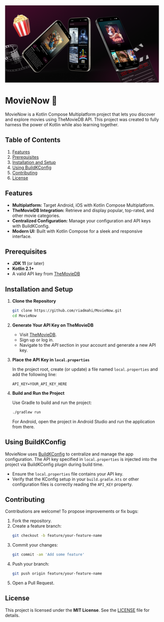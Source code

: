 ![Movie now banner](docs/images/MovieNowBanner.png)

# MovieNow 🍿

MovieNow is a Kotlin Compose Multiplatform project that lets you discover and explore movies using TheMovieDB API. This project was created to fully harness the power of Kotlin while also learning together.

## Table of Contents

1. [Features](#features)
2. [Prerequisites](#prerequisites)
3. [Installation and Setup](#installation-and-setup)
4. [Using BuildKConfig](#using-kconfig)
5. [Contributing](#contributing)
6. [License](#license)

## Features

- **Multiplatform:** Target Android, iOS with Kotlin Compose Multiplatform.
- **TheMovieDB Integration:** Retrieve and display popular, top-rated, and other movie categories.
- **Centralized Configuration:** Manage your configuration and API keys with BuildKConfig.
- **Modern UI:** Built with Kotlin Compose for a sleek and responsive interface.

## Prerequisites

- **JDK 11** (or later)
- **Kotlin 2.1+**
- A valid API key from [TheMovieDB](https://developer.themoviedb.org/reference/intro/getting-started)

## Installation and Setup

1. **Clone the Repository**

   ```bash
   git clone https://github.com/riadmahi/MovieNow.git
   cd MovieNow
   ```

2. **Generate Your API Key on TheMovieDB**

   - Visit [TheMovieDB](https://developer.themoviedb.org/reference/intro/getting-started).
   - Sign up or log in.
   - Navigate to the *API* section in your account and generate a new API key.

3. **Place the API Key in `local.properties`**

   In the project root, create (or update) a file named `local.properties` and add the following line:

   ```local.properties
   API_KEY=YOUR_API_KEY_HERE
   ```

4. **Build and Run the Project**

   Use Gradle to build and run the project:

   ```bash
   ./gradlew run
   ```

   For Android, open the project in Android Studio and run the application from there.

## Using BuildKConfig

MovieNow uses [BuildKConfig](https://github.com/yshrsmz/BuildKonfig) to centralize and manage the app configuration. The API key specified in `local.properties` is injected into the project via BuildKConfig plugin during build time.

- Ensure the `local.properties` file contains your API key.
- Verify that the KConfig setup in your `build.gradle.kts` or other configuration files is correctly reading the `API_KEY` property.

## Contributing

Contributions are welcome! To propose improvements or fix bugs:

1. Fork the repository.
2. Create a feature branch:
   ```bash
   git checkout -b feature/your-feature-name
   ```
3. Commit your changes:
   ```bash
   git commit -am 'Add some feature'
   ```
4. Push your branch:
   ```bash
   git push origin feature/your-feature-name
   ```
5. Open a Pull Request.

## License

This project is licensed under the **MIT License**. See the [LICENSE](LICENSE) file for details.
